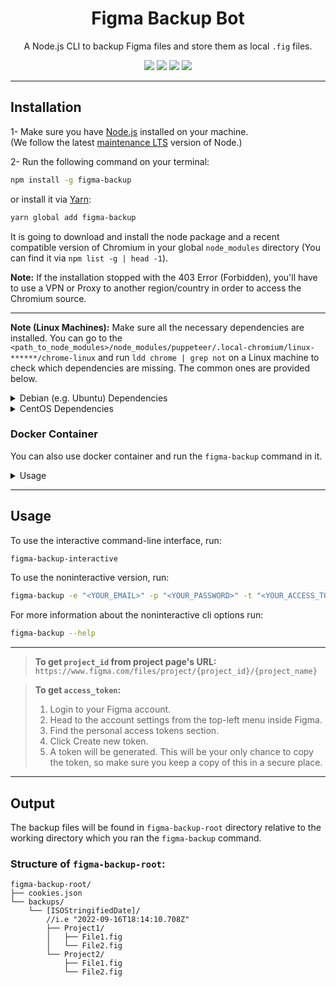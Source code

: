 <div align="center">
  <h1>Figma Backup Bot</h1>
  <p>A Node.js CLI to backup Figma files and store them as local <code>.fig</code> files.</p>
  <img src="https://img.shields.io/npm/dt/figma-backup?color=d900ff&labelColor=000000&style=for-the-badge" />
  <img src="https://img.shields.io/github/license/mimshins/figma-backup?color=d900ff&labelColor=000000&style=for-the-badge" />
  <img src="https://img.shields.io/npm/v/figma-backup?color=d900ff&labelColor=000000&style=for-the-badge" />
  <a title="twitter" href="https://twitter.com/mimshins" target="_blank"><img src="https://img.shields.io/twitter/follow/mimshins?color=d900ff&labelColor=000000&logo=twitter&style=for-the-badge" /></a>
</div>

<hr />

## Installation

1- Make sure you have [Node.js](https://nodejs.org) installed on your machine.\
(We follow the latest [maintenance LTS](https://github.com/nodejs/Release#release-schedule) version of Node.)

2- Run the following command on your terminal:
```bash
npm install -g figma-backup
```

or install it via [Yarn](https://yarnpkg.com/):

```bash
yarn global add figma-backup
```

It is going to download and install the node package and a recent compatible version of Chromium in your global `node_modules` directory (You can find it via `npm list -g | head -1`).

**Note:** If the installation stopped with the 403 Error (Forbidden), you'll have to use a VPN or Proxy to another region/country in order to access the Chromium source.

---

**Note (Linux Machines):** Make sure all the necessary dependencies are installed. You can go to the `<path_to_node_modules>/node_modules/puppeteer/.local-chromium/linux-******/chrome-linux` and run `ldd chrome | grep not` on a Linux machine to check which dependencies are missing. The common ones are provided below.

<details>
<summary>Debian (e.g. Ubuntu) Dependencies</summary>

```
ca-certificates
fonts-liberation
libappindicator3-1
libasound2
libatk-bridge2.0-0
libatk1.0-0
libc6
libcairo2
libcups2
libdbus-1-3
libexpat1
libfontconfig1
libgbm1
libgcc1
libglib2.0-0
libgtk-3-0
libnspr4
libnss3
libpango-1.0-0
libpangocairo-1.0-0
libstdc++6
libx11-6
libx11-xcb1
libxcb1
libxcomposite1
libxcursor1
libxdamage1
libxext6
libxfixes3
libxi6
libxrandr2
libxrender1
libxss1
libxtst6
lsb-release
wget
xdg-utils
```
</details>

<details>
<summary>CentOS Dependencies</summary>

```
alsa-lib.x86_64
atk.x86_64
cups-libs.x86_64
gtk3.x86_64
ipa-gothic-fonts
libXcomposite.x86_64
libXcursor.x86_64
libXdamage.x86_64
libXext.x86_64
libXi.x86_64
libXrandr.x86_64
libXScrnSaver.x86_64
libXtst.x86_64
pango.x86_64
xorg-x11-fonts-100dpi
xorg-x11-fonts-75dpi
xorg-x11-fonts-cyrillic
xorg-x11-fonts-misc
xorg-x11-fonts-Type1
xorg-x11-utils
```

After installing dependencies you need to update nss library using this command

```bash
yum update nss -y
```
</details>

### Docker Container
You can also use docker container and run the `figma-backup` command in it. 
<details>
<summary>Usage
</summary>
Building image:

```bash
docker build -t <image_name> -f Dockerfile .
```
Running the container:
```bash
docker run --name <container_name> -it <image_name> bash
```
**Note:**

If you face the following error:
```bash
Error: Failed to launch the browser process!
[19:19:0914/132053.471715:ERROR:browser_main_loop.cc(1409)] Unable to open X display.


TROUBLESHOOTING: https://github.com/puppeteer/puppeteer/blob/main/docs/troubleshooting.md

    at onClose (/usr/local/lib/node_modules/figma-backup/node_modules/puppeteer/lib/cjs/puppeteer/node/BrowserRunner.js:203:20)
    at ChildProcess.<anonymous> (/usr/local/lib/node_modules/figma-backup/node_modules/puppeteer/lib/cjs/puppeteer/node/BrowserRunner.js:194:79)
    at ChildProcess.emit (node:events:525:35)
    at ChildProcess._handle.onexit (node:internal/child_process:291:12)
```
You can follow [this](https://stackoverflow.com/questions/60304251/unable-to-open-x-display-when-trying-to-run-google-chrome-on-centos-rhel-7-5/61043049#61043049) and set the screen to something like:
```bash
Xvfb -ac :99 -screen 0 1280x1024x16 &
export DISPLAY=:99
```
</details>

---

## Usage

To use the interactive command-line interface, run:

```bash
figma-backup-interactive
```

To use the noninteractive version, run:

```bash
figma-backup -e "<YOUR_EMAIL>" -p "<YOUR_PASSWORD>" -t "<YOUR_ACCESS_TOKEN>" --projects-ids "ID1" "ID2" ... "IDx"
```

For more information about the noninteractive cli options run:

```bash
figma-backup --help
```
---

> **To get `project_id` from project page's URL:**\
`https://www.figma.com/files/project/{project_id}/{project_name}`

> **To get `access_token`:**
> 1. Login to your Figma account.
> 2. Head to the account settings from the top-left menu inside Figma.
> 3. Find the personal access tokens section.
> 4. Click Create new token.
> 5. A token will be generated. This will be your only chance to copy the token, so make sure you keep a copy of this in a secure place.

---

## Output

The backup files will be found in `figma-backup-root` directory relative to the working directory which you ran the `figma-backup` command.

### Structure of `figma-backup-root`:
```
figma-backup-root/
├── cookies.json
└── backups/
    └── [ISOStringifiedDate]/
        //i.e "2022-09-16T18:14:10.708Z"
        ├── Project1/
        │   ├── File1.fig
        │   └── File2.fig
        └── Project2/
            ├── File1.fig
            └── File2.fig    
```

